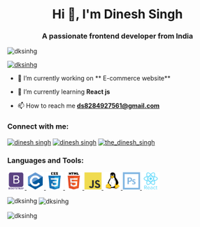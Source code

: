 <h1 align="center">Hi 👋, I'm Dinesh Singh</h1>
<h3 align="center">A passionate frontend developer from India</h3>

<p align="left"> <img src="https://komarev.com/ghpvc/?username=dksinhg&label=Profile%20views&color=0e75b6&style=flat" alt="dksinhg" /> </p>

<p align="left"> <a href="https://github.com/ryo-ma/github-profile-trophy"><img src="https://github-profile-trophy.vercel.app/?username=dksinhg" alt="dksinhg" /></a> </p>

- 🔭 I’m currently working on ** E-commerce website**

- 🌱 I’m currently learning **React js**

- 📫 How to reach me **ds8284927561@gmail.com**

<h3 align="left">Connect with me:</h3>
<p align="left">
<a href="https://linkedin.com/in/dinesh singh" target="blank"><img align="center" src="https://raw.githubusercontent.com/rahuldkjain/github-profile-readme-generator/master/src/images/icons/Social/linked-in-alt.svg" alt="dinesh singh" height="30" width="40" /></a>
<a href="https://fb.com/dinesh singh" target="blank"><img align="center" src="https://raw.githubusercontent.com/rahuldkjain/github-profile-readme-generator/master/src/images/icons/Social/facebook.svg" alt="dinesh singh" height="30" width="40" /></a>
<a href="https://instagram.com/the_dinesh_singh" target="blank"><img align="center" src="https://raw.githubusercontent.com/rahuldkjain/github-profile-readme-generator/master/src/images/icons/Social/instagram.svg" alt="the_dinesh_singh" height="30" width="40" /></a>
</p>

<h3 align="left">Languages and Tools:</h3>
<p align="left"> <a href="https://getbootstrap.com" target="_blank"> <img src="https://raw.githubusercontent.com/devicons/devicon/master/icons/bootstrap/bootstrap-plain-wordmark.svg" alt="bootstrap" width="40" height="40"/> </a> <a href="https://www.cprogramming.com/" target="_blank"> <img src="https://raw.githubusercontent.com/devicons/devicon/master/icons/c/c-original.svg" alt="c" width="40" height="40"/> </a> <a href="https://www.w3schools.com/css/" target="_blank"> <img src="https://raw.githubusercontent.com/devicons/devicon/master/icons/css3/css3-original-wordmark.svg" alt="css3" width="40" height="40"/> </a> <a href="https://www.w3.org/html/" target="_blank"> <img src="https://raw.githubusercontent.com/devicons/devicon/master/icons/html5/html5-original-wordmark.svg" alt="html5" width="40" height="40"/> </a> <a href="https://developer.mozilla.org/en-US/docs/Web/JavaScript" target="_blank"> <img src="https://raw.githubusercontent.com/devicons/devicon/master/icons/javascript/javascript-original.svg" alt="javascript" width="40" height="40"/> </a> <a href="https://www.linux.org/" target="_blank"> <img src="https://raw.githubusercontent.com/devicons/devicon/master/icons/linux/linux-original.svg" alt="linux" width="40" height="40"/> </a> <a href="https://www.photoshop.com/en" target="_blank"> <img src="https://raw.githubusercontent.com/devicons/devicon/master/icons/photoshop/photoshop-line.svg" alt="photoshop" width="40" height="40"/> </a> <a href="https://reactjs.org/" target="_blank"> <img src="https://raw.githubusercontent.com/devicons/devicon/master/icons/react/react-original-wordmark.svg" alt="react" width="40" height="40"/> </a> </p>

<p><img align="left" src="https://github-readme-stats.vercel.app/api/top-langs?username=dksinhg&show_icons=true&locale=en&layout=compact" alt="dksinhg" /></p>

<p>&nbsp;<img align="center" src="https://github-readme-stats.vercel.app/api?username=dksinhg&show_icons=true&locale=en" alt="dksinhg" /></p>

<p><img align="center" src="https://github-readme-streak-stats.herokuapp.com/?user=dksinhg&" alt="dksinhg" /></p>

